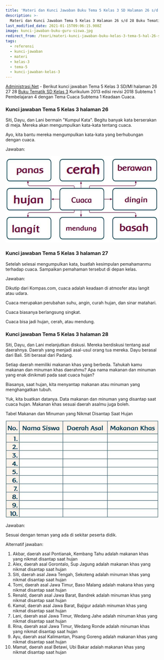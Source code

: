 ```yaml
---
title: 'Materi dan Kunci Jawaban Buku Tema 5 Kelas 3 SD Halaman 26 s/d 28'
description: >-
  Materi dan Kunci Jawaban Tema 5 Kelas 3 Halaman 26 s/d 28 Buku Tematik Subtema 1 Pembelajaran 3.
last_modified_date: 2021-01-15T09:06:15.908Z
image: kunci-jawaban-buku-guru-siswa.jpg
redirect_from: /teori/materi-kunci-jawaban-buku-kelas-3-tema-5-hal-26-sd-28
tags:
  - referensi
  - kunci-jawaban
  - materi
  - kelas-3
  - tema-5
  - kunci-jawaban-kelas-3
---
```



[Administrasi.Net](https://administrasi.net "Administrasi.Net") - Berikut kunci jawaban Tema 5 Kelas 3 SD/MI halaman 26 27 28 [Buku Tematik SD Kelas 3](https://administrasi.net/bse/buku-tematik-sd-mi-kelas-3-kurikulum-2013 "Buku Tematik Kelas 3 SD") Kurikulum 2013 edisi revisi 2018 Subtema 1 Pembelajaran 4 dengan Tema Cuaca Subtema 1 Keadaan Cuaca.

### Kunci jawaban Tema 5 Kelas 3 halaman 26

Siti, Dayu, dan Lani bermain "Kumpul Kata". Begitu banyak kata berserakan di meja. Mereka akan mengumpulkan kata-kata tentang cuaca.

Ayo, kita bantu mereka mengumpulkan kata-kata yang berhubungan dengan cuaca.

Jawaban:

![Kunci jawaban halaman 26](/img/jawaban-tema-5-kelas-3-halaman-26.jpg "Kunci jawaban halaman 26")

### Kunci jawaban Tema 5 Kelas 3 halaman 27

Setelah selesai mengumpulkan kata, buatlah kesimpulan pemahamanmu terhadap cuaca. Sampaikan pemahaman tersebut di depan kelas.

Jawaban:

Dikutip dari Kompas.com, cuaca adalah keadaan di atmosfer atau langit atau udara.

Cuaca merupakan perubahan suhu, angin, curah hujan, dan sinar matahari.

Cuaca biasanya berlangsung singkat.

Cuaca bisa jadi hujan, cerah, atau mendung.

### Kunci jawaban Tema 5 Kelas 3 halaman 28

Siti, Dayu, dan Lani melanjutkan diskusi. Mereka berdiskusi tentang asal daerahnya. Daerah yang menjadi asal-usul orang tua mereka. Dayu berasal dari Bali. Siti berasal dari Padang.

Setiap daerah memiliki makanan khas yang berbeda. Tahukah kamu makanan dan minuman khas daerahmu? Apa nama makanan dan minuman yang enak dinikmati pada saat cuaca hujan?

Biasanya, saat hujan, kita menyantap makanan atau minuman yang menghangatkan tubuh.

Yuk, kita buatkan datanya. Data makanan dan minuman yang disantap saat cuaca hujan. Makanan khas sesuai daerah asalmu juga boleh.

Tabel Makanan dan Minuman yang Nikmat Disantap Saat Hujan

![Kunci jawaban halaman 28](/img/gambar-tema-5-kelas-3-halaman-28.jpg "Kunci jawaban halaman 28")

Jawaban:

Sesuai dengan teman yang ada di sekitar peserta didik.

Alternatif jawaban:

1. Akbar, daerah asal Pontianak, Kembang Tahu adalah makanan khas yang nikmat disantap saat hujan
2. Alex, daerah asal Gorontalo, Sup Jagung adalah makanan khas yang nikmat disantap saat hujan
3. Siti, daerah asal Jawa Tengah, Sekoteng adalah minuman khas yang nikmat disantap saat hujan
4. Tomi, daerah asal Jawa Timur, Baso Malang adalah makana khas yang nikmat disantap saat hujan
5. Renald, daerah asal Jawa Barat, Bandrek adalah minuman khas yang nikmat disantap saat hujan
6. Kamal, daerah asal Jawa Barat, Bajigur adalah minuman khas yang nikmat disantap saat hujan
7. Lani, daerah asal Jawa Timur, Wedang Jahe adalah minuman khas yang nikmat disantap saat hujan
8. Rina, daerah asal Jawa Timur, Wedang Ronde adalah minuman khas yang nikmat disantap saat hujan
9. Ayu, daerah asal Kalimantan, Pisang Goreng adalah makanan khas yang nikmat disantap saat hujan
10. Mamat, daerah asal Betawi, Ubi Bakar adalah makanan khas yang nikmat disantap saat hujan



